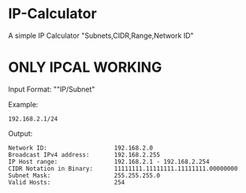 # IP-Calculator
A simple IP Calculator "Subnets,CIDR,Range,Network ID"

ONLY IPCAL WORKING
============
Input Format: ""IP/Subnet"

Example:
```
192.168.2.1/24
```

Output:
```
Network ID:                   192.168.2.0 
Broadcast IPv4 address:       192.168.2.255
IP Host range:                192.168.2.1 - 192.168.2.254 
CIDR Notation in Binary:      11111111.11111111.11111111.00000000
Subnet Mask:                  255.255.255.0
Valid Hosts:                  254
```
